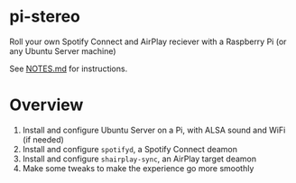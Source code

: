# pi-stereo

Roll your own Spotify Connect and AirPlay reciever with a Raspberry Pi (or any Ubuntu Server machine)

See [NOTES.md](NOTES.md) for instructions.

# Overview

1. Install and configure Ubuntu Server on a Pi, with ALSA sound and WiFi (if needed)
2. Install and configure `spotifyd`, a Spotify Connect deamon
3. Install and configure `shairplay-sync`, an AirPlay target deamon
4. Make some tweaks to make the experience go more smoothly
